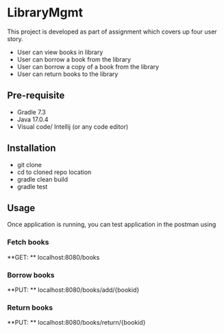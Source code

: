 # LibraryMgmt
This project is developed as part of assignment which covers up four user story.
- User can view books in library
- User can borrow a book from the library
- User can borrow a copy of a book from the library
- User can return books to the library

## Pre-requisite
- Gradle 7.3
- Java 17.0.4
- Visual code/ Intellij (or any code editor)

## Installation
 - git clone 
 - cd to cloned repo location
 - gradle clean build
 - gradle test
 
 ## Usage
 Once application is running, you can test application in the postman using
 
 ### Fetch books
 
 **GET: ** localhost:8080/books
 
 ### Borrow books
 
 **PUT: ** localhost:8080/books/add/{bookid}
 
 ### Return books
 
 **PUT: ** localhost:8080/books/return/{bookid}
